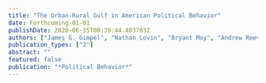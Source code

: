 ```yaml
---
title: "The Urban-Rural Gulf in American Political Behavior"
date: Forthcoming-01-01
publishDate: 2020-06-15T00:39:44.403703Z
authors: ["James G. Gimpel", "Nathan Lovin", "Bryant Moy", "Andrew Reeves"]
publication_types: ["2"]
abstract: ""
featured: false
publication: "*Political Behavior*"
---
```


